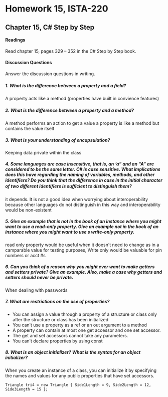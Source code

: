 # Homework 15, ISTA-220
## Chapter 15, C# Step by Step


#### Readings
Read chapter 15, pages 329 – 352 in the C# Step by Step book.
#### Discussion Questions
Answer the discussion questions in writing.
##### 1. What is the diﬀerence between a property and a ﬁeld?
A property acts like a method (properties have built in convience features)
##### 2. What is the diﬀerence between a property and a method?
A method performs an action to get a value a property is like a method but contains the value itself
##### 3. What is your understanding of encapsulation?
Keeping data private within the class
##### 4. Some languages are case insensitive, that is, an ‘a” and an “A” are considered to be the same letter. C# is case sensitive. What implications does this have regarding the naming of variables, methods, and other identiﬁers? Do you think that the diﬀerence in case in the initial character of two diﬀerent identiﬁers is suﬃcient to distinguish them?
it depends. It is not a good idea when worrying about interoperability because other languages do not distinguish in this way and interoperability would be non-existent
##### 5. Give an example that is not in the book of an instance where you might want to use a read-only property. Give an example not in the book of an instance where you might want to use s write-only property.
read only property would be useful when it doesn't need to change as in a camparable value for testing purposes, Write only would be valuable for pin numbers or acct #s
##### 6. Can you think of a reason why you might ever want to make getters and setters private? Give an example. Also, make a case why getters and setters should never be private.
When dealing with passwords
##### 7. What are restrictions on the use of properties?
* You can assign a value through a property of a structure or class only after the structure or class has been initialized
* You can’t use a property as a ref or an out argument to a method
* A property can contain at most one get accessor and one set accessor.
* The get and set accessors cannot take any parameters.
* You can’t declare properties by using const

##### 8. What is an object initializer? What is the syntax for an object initializer?

When you create an instance of a class, you can initialize it by specifying the names and values for any public properties that have set accessors.
```
Triangle tri4 = new Triangle { Side1Length = 9, Side2Length = 12, Side3Length = 15 };
```
